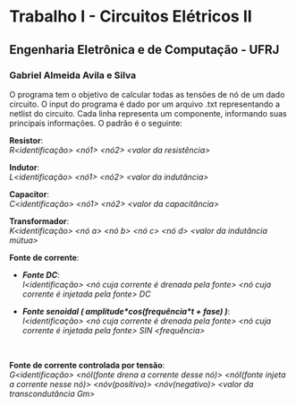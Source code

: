 # Trabalho I - Circuitos Elétricos II
## Engenharia Eletrônica e de Computação - UFRJ
### Gabriel Almeida Avila e Silva

O programa tem o objetivo de calcular todas as tensões de nó de um dado circuito.
O input do programa é dado por um arquivo .txt representando a netlist do circuito. Cada linha representa um componente, informando suas principais informações. O padrão é o seguinte:

**Resistor**: <br/>
_R<identificação> <nó1> <nó2> <valor da resistência>_
<br/>

**Indutor**: <br/>
_L<identificação> <nó1> <nó2> <valor da indutância>_
<br/>

**Capacitor**:<br/> 
_C<identificação> <nó1> <nó2> <valor da capacitância>_
<br/>

**Transformador**: <br/>
_K<identificação> <nó a> <nó b> <nó c> <nó d> <valor da indutância mútua>_
<br/>

**Fonte de corrente**:

- **_Fonte DC_**:<br/>
_I<identificação> <nó cuja corrente é drenada pela fonte> <nó cuja corrente é injetada pela fonte> DC <valor da corrente>_

- **_Fonte senoidal ( amplitude\*cos(frequência\*t + fase) )_**:<br/>
_I<identificação> <nó cuja corrente é drenada pela fonte> <nó cuja corrente é injetada pela fonte> SIN <amplitude> <frequência> <fase>_
<br/>

**Fonte de corrente controlada por tensão**: <br/>
_G<identificação> <nóI(fonte drena a corrente desse nó)> <nóI(fonte injeta a corrente nesse nó)> <nóv(positivo)> <nóv(negativo)> <valor da transcondutância Gm>_
